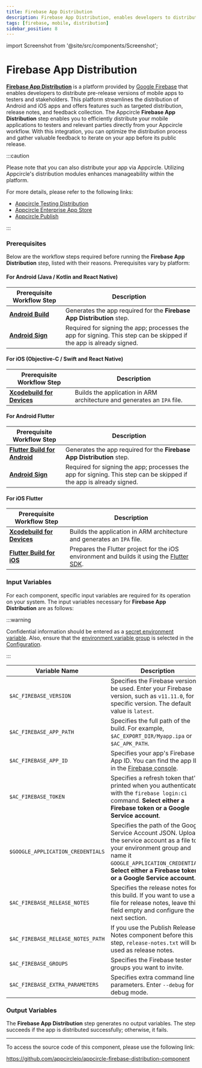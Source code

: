```yaml
---
title: Firebase App Distribution
description: Firebase App Distribution, enables developers to distribute their applications to testers and stakeholders for testing purposes.
tags: [firebase, mobile, distribution]
sidebar_position: 8
---
```


import Screenshot from '@site/src/components/Screenshot';

# Firebase App Distribution

[**Firebase App Distribution**](https://firebase.google.com/docs/app-distribution) is a platform provided by [Google Firebase](https://firebase.google.com/) that enables developers to distribute pre-release versions of mobile apps to testers and stakeholders. This platform streamlines the distribution of Android and iOS apps and offers features such as targeted distribution, release notes, and feedback collection.
The Appcircle **Firebase App Distribution** step enables you to efficiently distribute your mobile applications to testers and relevant parties directly from your Appcircle workflow. With this integration, you can optimize the distribution process and gather valuable feedback to iterate on your app before its public release.

:::caution

Please note that you can also distribute your app via Appcircle. Utilizing Appcircle's distribution modules enhances manageability within the platform.

For more details, please refer to the following links:

- [Appcircle Testing Distribution](/distribute/)
- [Appcircle Enterprise App Store](/enterprise-appstore/)
- [Appcircle Publish](/publish-module/)

:::

### Prerequisites

Below are the workflow steps required before running the **Firebase App Distribution** step, listed with their reasons. Prerequisites vary by platform:

#### For Android (Java / Kotlin and React Native) 

| Prerequisite Workflow Step        | Description                                                                                              |
| --------------------------------- | -------------------------------------------------------------------------------------------------------- |
| [**Android Build**](/workflows/android-specific-workflow-steps/android-build) | Generates the app required for the **Firebase App Distribution** step.                                                                           |
| [**Android Sign**](/workflows/android-specific-workflow-steps/android-sign)   | Required for signing the app; processes the app for signing. This step can be skipped if the app is already signed. |

<Screenshot url='https://cdn.appcircle.io/docs/assets/android-workflow-components-firebase-app-distribution_1.png'/>

#### For iOS (Objective-C / Swift and React Native) 

| Prerequisite Workflow Step        | Description                                                                                              |
| --------------------------------- | -------------------------------------------------------------------------------------------------------- |
| [**Xcodebuild for Devices**](/workflows/ios-specific-workflow-steps#xcodebuild-for-devices-archive--export) | Builds the application in ARM architecture and generates an `IPA` file. |

<Screenshot url='https://cdn.appcircle.io/docs/assets/android-workflow-components-firebase-app-distribution_2.png'/>

#### For Android Flutter 

| Prerequisite Workflow Step        | Description                                                                                              |
| --------------------------------- | -------------------------------------------------------------------------------------------------------- |
| [**Flutter Build for Android**](/workflows/flutter-specific-workflow-steps#flutter-build-for-android) | Generates the app required for the **Firebase App Distribution** step.                                                                           |
| [**Android Sign**](/workflows/android-specific-workflow-steps/android-sign)   | Required for signing the app; processes the app for signing. This step can be skipped if the app is already signed. |

<Screenshot url='https://cdn.appcircle.io/docs/assets/android-workflow-components-firebase-app-distribution_3.png'/>

#### For iOS Flutter

| Prerequisite Workflow Step        | Description                                                                                              |
| --------------------------------- | -------------------------------------------------------------------------------------------------------- |
| [**Xcodebuild for Devices**](/workflows/ios-specific-workflow-steps#xcodebuild-for-devices-archive--export) | Builds the application in ARM architecture and generates an `IPA` file. |
| [**Flutter Build for iOS**](/workflows/flutter-specific-workflow-steps#flutter-build-for-ios) | Prepares the Flutter project for the iOS environment and builds it using the [Flutter SDK](https://github.com/flutter/flutter). |

<Screenshot url='https://cdn.appcircle.io/docs/assets/android-workflow-components-firebase-app-distribution_4.png'/>

### Input Variables

For each component, specific input variables are required for its operation on your system. The input variables necessary for **Firebase App Distribution** are as follows:

<Screenshot url='https://cdn.appcircle.io/docs/assets/android-workflow-components-firebase-app-distribution_5.png'/>

:::warning

Confidential information should be entered as a [secret environment variable](/environment-variables/managing-variables#adding-key-and-text-based-value-pairs). Also, ensure that the [environment variable group](/environment-variables/managing-variables#using-environment-variable-groups-in-builds) is selected in the [Configuration](/build/build-process-management/build-profile-configuration/).

:::

| Variable Name                   | Description                                                                                                                                                           | Status   |
| ------------------------------- | --------------------------------------------------------------------------------------------------------------------------------------------------------------------- | -------- |
| `$AC_FIREBASE_VERSION`         | Specifies the Firebase version to be used. Enter your Firebase version, such as `v11.11.0`, for a specific version. The default value is `latest`.                                                  | Required |
| `$AC_FIREBASE_APP_PATH`        | Specifies the full path of the build. For example, `$AC_EXPORT_DIR/Myapp.ipa` or `$AC_APK_PATH`.                                                             | Required |
| `$AC_FIREBASE_APP_ID`          | Specifies your app's Firebase App ID. You can find the app ID in the [Firebase console](https://console.firebase.google.com/u/0/).                                                                      | Required |
| `$AC_FIREBASE_TOKEN`           | Specifies a refresh token that's printed when you authenticate with the `firebase login:ci` command. **Select either a Firebase token or a Google Service account**.  | Optional |
| `$GOOGLE_APPLICATION_CREDENTIALS` | Specifies the path of the Google Service Account JSON. Upload the service account as a file to your environment group and name it `GOOGLE_APPLICATION_CREDENTIALS`. **Select either a Firebase token or a Google Service account**. | Optional |
| `$AC_FIREBASE_RELEASE_NOTES`   | Specifies the release notes for this build. If you want to use a file for release notes, leave this field empty and configure the next section.                     | Optional |
| `$AC_FIREBASE_RELEASE_NOTES_PATH` | If you use the Publish Release Notes component before this step, `release-notes.txt` will be used as release notes.                                                  | Optional |
| `$AC_FIREBASE_GROUPS`          | Specifies the Firebase tester groups you want to invite.                                                                                               | Optional |
| `$AC_FIREBASE_EXTRA_PARAMETERS` | Specifies extra command line parameters. Enter `--debug` for debug mode.                                                                                              | Optional |

### Output Variables

The **Firebase App Distribution** step generates no output variables. The step succeeds if the app is distributed successfully; otherwise, it fails.

---

To access the source code of this component, please use the following link:

https://github.com/appcircleio/appcircle-firebase-distribution-component
